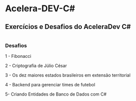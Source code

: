 # Acelera-DEV-C#
## Exercícios e Desafios do AceleraDev C#
#
### Desafios

1 - Fibonacci 

2 - Criptografia de Júlio César

3 - Os dez maiores estados brasileiros em extensão territorial

4 - Backend para gerenciar times de futebol

5-  Criando Entidades de Banco de Dados com C#

